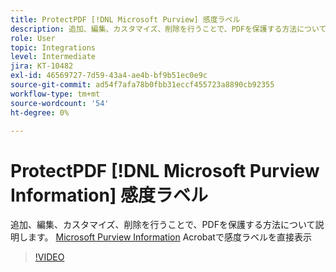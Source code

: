 ```yaml
---
title: ProtectPDF [!DNL Microsoft Purview] 感度ラベル
description: 追加、編集、カスタマイズ、削除を行うことで、PDFを保護する方法について説明します。 [!DNL Microsoft Purview] Acrobatで感度ラベルを直接表示
role: User
topic: Integrations
level: Intermediate
jira: KT-10482
exl-id: 46569727-7d59-43a4-ae4b-bf9b51ec0e9c
source-git-commit: ad54f7afa78b0fbb31eccf455723a8890cb92355
workflow-type: tm+mt
source-wordcount: '54'
ht-degree: 0%

---
```


# ProtectPDF [!DNL Microsoft Purview Information] 感度ラベル

追加、編集、カスタマイズ、削除を行うことで、PDFを保護する方法について説明します。 [Microsoft Purview Information](https://learn.microsoft.com/en-us/microsoft-365/compliance/information-protection?view=o365-worldwide) Acrobatで感度ラベルを直接表示

>[!VIDEO](https://video.tv.adobe.com/v/3410552?quality=12&learn=on&hidetitle=true)
